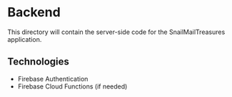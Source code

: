 # Backend

This directory will contain the server-side code for the SnailMailTreasures application.

## Technologies
- Firebase Authentication
- Firebase Cloud Functions (if needed)
